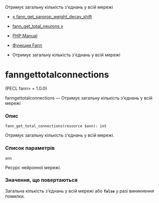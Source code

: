 Отримує загальну кількість з'єднань у всій мережі

-   [« fann\_get\_sarprop\_weight\_decay\_shift](function.fann-get-sarprop-weight-decay-shift.html)
    
-   [fann\_get\_total\_neurons »](function.fann-get-total-neurons.html)
    
-   [PHP Manual](index.html)
    
-   [Функции Fann](ref.fann.html)
    
-   Отримує загальну кількість з'єднань у всій мережі
    

# fanngettotalconnections

(PECL fann> = 1.0.0)

fanngettotalconnections — Отримує загальну кількість з'єднань у всій мережі

### Опис

```methodsynopsis
fann_get_total_connections(resource $ann): int
```

Отримує загальну кількість з'єднань у всій мережі.

### Список параметрів

`ann`

Ресурс нейронної мережі.

### Значення, що повертаються

Загальна кількість з'єднань у всій мережі або **`false`** у разі виникнення помилки.